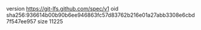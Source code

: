 version https://git-lfs.github.com/spec/v1
oid sha256:936614b00b90b6ee946863fc57d83762b216e01a27abb3308e6cbd7f547ee957
size 11225

